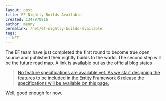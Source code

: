 ```yaml
---
layout: post
title: EF Nightly Builds Available
created: 1347970816
author: menny
permalink: /net/ef-nightly-builds-available
tags:
- .NET
---
```

<p>The EF team have just completed the first round to become true open source and published their nightly builds to the world. The second step will be the future road map. A link is available but as the official blog states</p>
<blockquote><p><a href="http://entityframework.codeplex.com/wikipage?title=specs">No feature specifications are available yet. As we start designing the features to be included in the Entity Framework 6 release the specifications will be available on this page.</a></p></blockquote>
<p>Well, good enough for now.</p>
